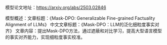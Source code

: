 模型论文地址：https://arxiv.org/abs/2503.02846

模型概述：文章标题：《Mask-DPO: Generalizable Fine-grained Factuality Alignment of LLMs》
中文文章标题：《Mask-DPO：LLM的泛化细粒度事实对齐》
文章内容：提出Mask-DPO方法，通过遮蔽和对比学习，提高大型语言模型的事实对齐能力，实现细粒度事实校准。
